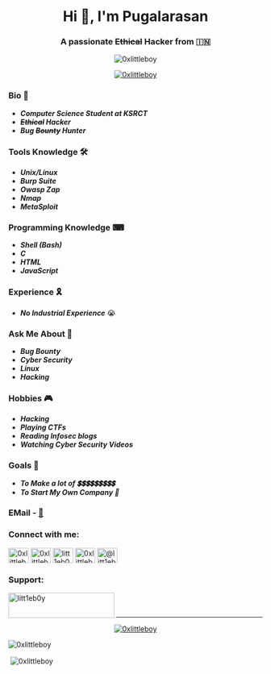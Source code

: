 <h1 align="center">Hi 👋, I'm Pugalarasan </h1>
<h3 align="center">A passionate <s>Ethical</s> Hacker from 🇮🇳</h3>


<p align="center"> <img src="https://komarev.com/ghpvc/?username=0xlittleboy&label=Profile%20views&color=0e75b6&style=flat" alt="0xlittleboy" /> 

<p align="center"> <a href="https://twitter.com/0xlittleboy" target="blank"><img src="https://img.shields.io/twitter/follow/0xlittleboy?logo=twitter&style=for-the-badge" alt="0xlittleboy" /></a> </p>

### Bio 💭
+ ***Computer Science Student at KSRCT***
+ ***<s>Ethical</s> Hacker***
+ ***Bug <s>Bounty</s> Hunter***

### Tools Knowledge 🛠️
+ ***Unix/Linux***
+ ***Burp Suite***
+ ***Owasp Zap***
+ ***Nmap***
+ ***MetaSploit***

### Programming Knowledge ⌨
+ ***Shell (Bash)***
+ ***C***
+ ***HTML***
+ ***JavaScript***

### Experience 🎗
+ ***No Industrial Experience*** 😭

### Ask Me About 💬
+ ***Bug Bounty***
+ ***Cyber Security***
+ ***Linux***
+ ***Hacking***

### Hobbies 🎮
+ ***Hacking***
+ ***Playing CTFs***
+ ***Reading Infosec blogs***
+ ***Watching Cyber Security Videos***

### Goals 🎯
+ ***To Make a lot of 💲💲💲💲💲💲💲💲💲***
+ ***To Start My Own Company 🏢***

### EMail  - [💌](littleboy.pugazh@hotmail.com)

<h3 align="left">Connect with me:</h3>
<p align="left">
<a href="https://twitter.com/0xlittleboy" target="blank"><img align="center" src="https://raw.githubusercontent.com/rahuldkjain/github-profile-readme-generator/master/src/images/icons/Social/twitter.svg" alt="0xlittleboy" height="30" width="40" /></a>
<a href="https://linkedin.com/in/0xlittleboy" target="blank"><img align="center" src="https://raw.githubusercontent.com/rahuldkjain/github-profile-readme-generator/master/src/images/icons/Social/linked-in-alt.svg" alt="0xlittleboy" height="30" width="40" /></a>
<a href="https://fb.com/litt1eb0y" target="blank"><img align="center" src="https://raw.githubusercontent.com/rahuldkjain/github-profile-readme-generator/master/src/images/icons/Social/facebook.svg" alt="litt1eb0y" height="30" width="40" /></a>
<a href="https://instagram.com/0xlittleboy" target="blank"><img align="center" src="https://raw.githubusercontent.com/rahuldkjain/github-profile-readme-generator/master/src/images/icons/Social/instagram.svg" alt="0xlittleboy" height="30" width="40" /></a>
<a href="https://medium.com/@litt1eb0y" target="blank"><img align="center" src="https://raw.githubusercontent.com/rahuldkjain/github-profile-readme-generator/master/src/images/icons/Social/medium.svg" alt="@litt1eb0y" height="30" width="40" /></a>
</p>

<h3 align="left">Support:</h3>
<p><a href="https://www.buymeacoffee.com/litt1eb0y"> <img align="left" src="https://cdn.buymeacoffee.com/buttons/v2/default-yellow.png" height="50" width="210" alt="litt1eb0y" /></a></p><br><br>

--------------------------

<p align="center"> <a href="https://github.com/ryo-ma/github-profile-trophy"><img src="https://github-profile-trophy.vercel.app/?username=0xlittleboy&title=Followers,Repositories,Stars,Commits,Issues" alt="0xlittleboy" /></a> </p>

<p>&nbsp;<img align="left" src="https://github-readme-stats.vercel.app/api?username=0xlittleboy&show_icons=true&theme=radical" alt="0xlittleboy" /></p>
<p>&nbsp;<img align="center" src="https://github-readme-stats.vercel.app/api/top-langs?username=0xlittleboy&show_icons=true&locale=en&layout=compact" alt="0xlittleboy" /></p

